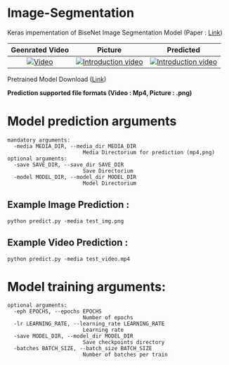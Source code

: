 # Image-Segmentation

Keras impementation of BiseNet Image Segmentation Model (Paper : [Link](https://arxiv.org/pdf/1808.00897.pdf))

| Geenrated Video	|  Picture    |  Predicted    |
|:-----------:|:----------:|:---------:|
| [![Video](https://img.youtube.com/vi/cxAuoHRf1z4/0.jpg)](https://www.youtube.com/watch?v=cxAuoHRf1z4)   	| [![Introduction video](https://img.youtube.com/vi/mj32wCefQnE/0.jpg)](https://www.youtube.com/watch?v=mj32wCefQnE)| [![Introduction video](https://img.youtube.com/vi/piNMVkYRZwA/0.jpg)](https://www.youtube.com/watch?v=piNMVkYRZwA) | 


Pretrained Model Download ([Link](https://drive.google.com/uc?id=11ghYNpY4osChcteBV-fefqY8ufDjhcrq&export=download))

**Prediction supported file formats (Video : Mp4, Picture : .png)**


# Model prediction arguments

```
mandatory arguments:
  -media MEDIA_DIR, --media_dir MEDIA_DIR
                        Media Directorium for prediction (mp4,png)
optional arguments:
  -save SAVE_DIR, --save_dir SAVE_DIR
                        Save Directorium
  -model MODEL_DIR, --model_dir MODEL_DIR
                        Model Directorium
```

## Example Image Prediction : 

```
python predict.py -media test_img.png
```

## Example Video Prediction :
```
python predict.py -media test_video.mp4
```


# Model training arguments:

```
optional arguments:
  -eph EPOCHS, --epochs EPOCHS
                        Number of epochs
  -lr LEARNING_RATE, --learning_rate LEARNING_RATE
                        Learning rate
  -save MODEL_DIR, --model_dir MODEL_DIR
                        Save checkpoints directory
  -batches BATCH_SIZE, --batch_size BATCH_SIZE
                        Number of batches per train
```                        




